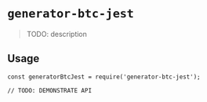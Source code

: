 # `generator-btc-jest`

> TODO: description

## Usage

```
const generatorBtcJest = require('generator-btc-jest');

// TODO: DEMONSTRATE API
```
